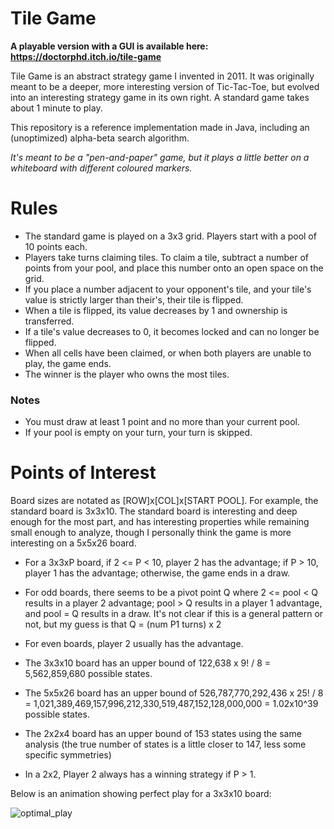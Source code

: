 # Tile Game

**A playable version with a GUI is available here: https://doctorphd.itch.io/tile-game**

Tile Game is an abstract strategy game I invented in 2011. It was originally meant to be a deeper, more interesting version of Tic-Tac-Toe, but evolved into an interesting strategy game in its own right. A standard game takes about 1 minute to play.

This repository is a reference implementation made in Java, including an (unoptimized) alpha-beta search algorithm.

_It's meant to be a "pen-and-paper" game, but it plays a little better on a whiteboard with different coloured markers._

# Rules

* The standard game is played on a 3x3 grid. Players start with a pool of 10 points each.
* Players take turns claiming tiles. To claim a tile, subtract a number of points from your pool, and place this number onto an open space on the grid.
* If you place a number adjacent to your opponent's tile, and your tile's value is strictly larger than their's, their tile is flipped.
* When a tile is flipped, its value decreases by 1 and ownership is transferred.
* If a tile's value decreases to 0, it becomes locked and can no longer be flipped.
* When all cells have been claimed, or when both players are unable to play, the game ends.
* The winner is the player who owns the most tiles.

### Notes
* You must draw at least 1 point and no more than your current pool.
* If your pool is empty on your turn, your turn is skipped.

# Points of Interest

Board sizes are notated as [ROW]x[COL]x[START POOL]. For example, the standard board is 3x3x10. The standard board is interesting and deep enough for the most part, and has interesting properties while remaining small enough to analyze, though I personally think the game is more interesting on a 5x5x26 board.

* For a 3x3xP board, if 2 <= P < 10, player 2 has the advantage; if P > 10, player 1 has the advantage; otherwise, the game ends in a draw.
* For odd boards, there seems to be a pivot point Q where 2 <= pool < Q results in a player 2 advantage; pool > Q results in a player 1 advantage, and pool = Q results in a draw. It's not clear if this is a general pattern or not, but my guess is that Q = (num P1 turns) x 2
* For even boards, player 2 usually has the advantage.

* The 3x3x10 board has an upper bound of 122,638 x 9! / 8 = 5,562,859,680 possible states.
* The 5x5x26 board has an upper bound of 526,787,770,292,436 x 25! / 8 = 1,021,389,469,157,996,212,330,519,487,152,128,000,000 = 1.02x10^39 possible states.
* The 2x2x4 board has an upper bound of 153 states using the same analysis (the true number of states is a little closer  to 147, less some specific symmetries)
* In a 2x2, Player 2 always has a winning strategy if P > 1.
 
Below is an animation showing perfect play for a 3x3x10 board:

![optimal_play](https://github.com/ItsTristan/TileGame/assets/10429871/2b068679-8365-4276-8ece-129b0c1c5405)
